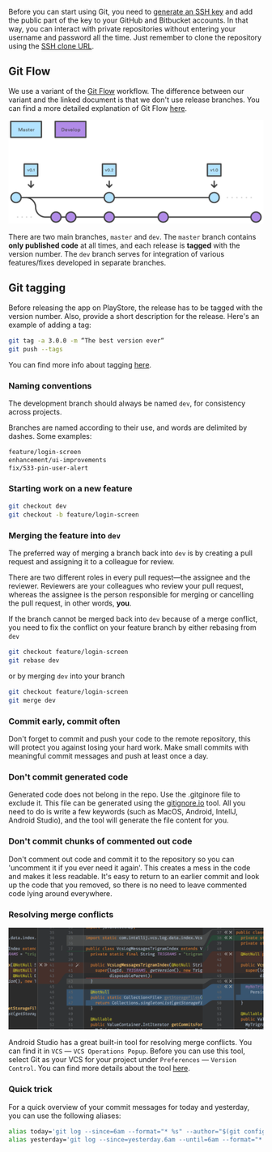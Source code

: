 Before you can start using Git, you need to [generate an SSH key](https://help.github.com/articles/generating-ssh-keys/) and add the public part of the key to your GitHub and Bitbucket accounts.
In that way, you can interact with private repositories without entering your username and password all the time.
Just remember to clone the repository using the [SSH clone URL](https://help.github.com/articles/which-remote-url-should-i-use/#cloning-with-ssh).

## Git Flow

We use a variant of the [Git Flow](https://www.atlassian.com/git/tutorials/comparing-workflows/gitflow-workflow) workflow. The difference between our variant and the linked document is that we don't use release branches.
You can find a more detailed explanation of Git Flow [here](http://nvie.com/posts/a-successful-git-branching-model/).

![Git Flow](/img/git-flow.svg)

There are two main branches, `master` and `dev`.
The `master` branch contains **only published code** at all times, and each release is **tagged** with the version number.
The `dev` branch serves for integration of various features/fixes developed in separate branches.

## Git tagging

Before releasing the app on PlayStore, the release has to be tagged with the version number. Also, provide a short description for the release. Here's an example of adding a tag:

```bash
git tag -a 3.0.0 -m “The best version ever“
git push --tags
```
You can find more info about tagging [here](https://git-scm.com/book/en/v2/Git-Basics-Tagging).

### Naming conventions

The development branch should always be named `dev`, for consistency across projects.  

Branches are named according to their use, and words are delimited by dashes. Some examples:

    feature/login-screen
    enhancement/ui-improvements
    fix/533-pin-user-alert

### Starting work on a new feature

```bash
git checkout dev
git checkout -b feature/login-screen
```

### Merging the feature into `dev`

The preferred way of merging a branch back into `dev` is by creating a pull request and assigning it to a colleague for review.

There are two different roles in every pull request—the assignee and the reviewer. Reviewers are your colleagues who review your pull request, whereas the assignee is the person responsible for merging or cancelling the pull request, in other words, **you**.

If the branch cannot be merged back into `dev` because of a merge conflict, you need to fix the conflict on your feature branch by either rebasing from `dev`

```bash
git checkout feature/login-screen
git rebase dev
```

or by merging `dev` into your branch

```bash
git checkout feature/login-screen
git merge dev
```

### Commit early, commit often

Don't forget to commit and push your code to the remote repository, this will protect you against losing your hard work.
Make small commits with meaningful commit messages and push at least once a day.

### Don't commit generated code

Generated code does not belong in the repo. Use the .gitginore file to exclude it. This file can be generated using the [gitignore.io](https://www.gitignore.io/) tool. All you need to do is write a few keywords (such as MacOS, Android, IntellJ, Android Studio), and the tool will generate the file content for you.

### Don't commit chunks of commented out code

Don't comment out code and commit it to the repository so you can 'uncomment it if you ever need it again'. This creates a mess in the code and makes it less readable. It's easy to return to an earlier commit and look up the code that you removed, so there is no need to leave commented code lying around everywhere.

### Resolving merge conflicts

![Resolving conflicts in Android Studio](/img/idea_vcs_magic_resolve.png)

Android Studio has a great built-in tool for resolving merge conflicts.
You can find it in `VCS` — `VCS Operations Popup`.
Before you can use this tool, select Git as your VCS for your project under `Preferences` — `Version Control`.
You can find more details about the tool [here](https://www.jetbrains.com/idea/help/resolving-conflicts.html).

### Quick trick

For a quick overview of your commit messages for today and yesterday, you can use the following aliases:

```bash
alias today='git log --since=6am --format="* %s" --author="$(git config user.email)" --reverse -- | pbcopy'
alias yesterday='git log --since=yesterday.6am --until=6am --format="* %s" --author="$(git config user.email)" --reverse -- | pbcopy'
```
